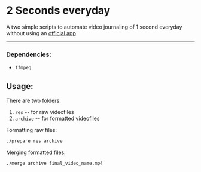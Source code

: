 # 2 Seconds everyday
A two simple scripts to automate video journaling of 1 second everyday without using an [official app](https://1se.co/ourstory)

---

### Dependencies:
- `ffmpeg`


## Usage:
There are two folders:
1. `res` -- for raw videofiles
2. `archive` -- for formatted videofiles

Formatting raw files:
```bash
./prepare res archive
```

Merging formatted files:
```bash
./merge archive final_video_name.mp4
```
